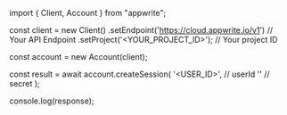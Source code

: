 import { Client, Account } from "appwrite";

const client = new Client()
    .setEndpoint('https://cloud.appwrite.io/v1') // Your API Endpoint
    .setProject('&lt;YOUR_PROJECT_ID&gt;'); // Your project ID

const account = new Account(client);

const result = await account.createSession(
    '<USER_ID>', // userId
    '<SECRET>' // secret
);

console.log(response);
